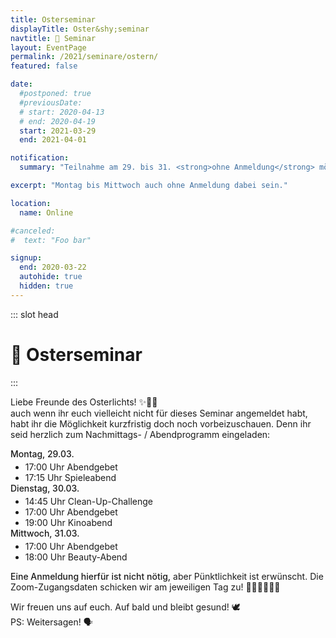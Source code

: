 ```yaml
---
title: Osterseminar
displayTitle: Oster&shy;seminar
navtitle: 🐰 Seminar
layout: EventPage
permalink: /2021/seminare/ostern/
featured: false

date:
  #postponed: true
  #previousDate:
  # start: 2020-04-13
  # end: 2020-04-19
  start: 2021-03-29
  end: 2021-04-01

notification:
  summary: "Teilnahme am 29. bis 31. <strong>ohne Anmeldung</strong> möglich"

excerpt: "Montag bis Mittwoch auch ohne Anmeldung dabei sein."

location:
  name: Online

#canceled:
#  text: "Foo bar"

signup:
  end: 2020-03-22
  autohide: true
  hidden: true
---
```


::: slot head

# :rabbit: Oster&shy;seminar

:::

Liebe Freunde des Osterlichts! ✨🐇🌷 </br>
auch wenn ihr euch vielleicht nicht für dieses Seminar angemeldet habt, habt ihr die Möglichkeit kurzfristig doch noch vorbeizuschauen.
Denn ihr seid herzlich zum Nachmittags- / Abendprogramm eingeladen:

  <div class="info text">
    <div>
        <span class="emphasize">Montag, 29.03.</span>
        <ul>
            <li>17:00 Uhr Abendgebet</li>
            <li>17:15 Uhr Spieleabend</li>
        </ul>
    </div>
    <div>
        <span class="emphasize">Dienstag, 30.03.</span>
        <ul>
            <li>14:45 Uhr Clean-Up-Challenge</li>
            <li>17:00 Uhr Abendgebet</li>
            <li>19:00 Uhr Kinoabend</li>
        </ul>
    </div>
    <div>
        <span class="emphasize">Mittwoch, 31.03.</span>
        <ul>
            <li>17:00 Uhr Abendgebet</li>
            <li>18:00 Uhr Beauty-Abend</li>
        </ul>
    </div>
</div>

<span class="emphasize">Eine Anmeldung hierfür ist nicht nötig,</span> aber Pünktlichkeit ist erwünscht. Die Zoom-Zugangsdaten schicken wir am jeweiligen Tag zu! 👩🏻‍💻👨🏼‍💻

Wir freuen uns auf euch. Auf bald und bleibt gesund! 🕊</br>
PS: Weitersagen! 🗣

<style>
ul{
    margin-top:0.25rem;
    margin-bottom:0;
}
    .emphasize{
        font-weight: 500;
    }
</style>
